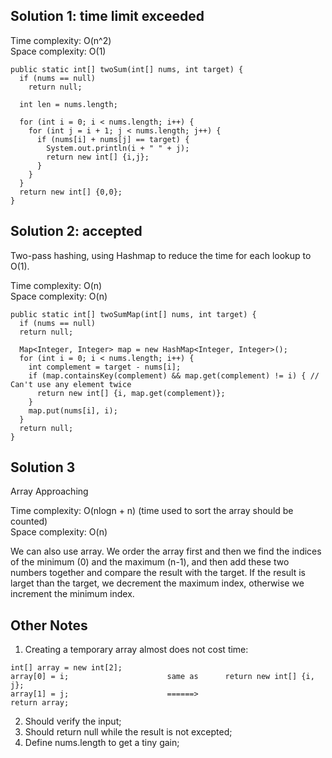 ## Solution 1: time limit exceeded
Time complexity: O(n^2)  
Space complexity: O(1)  
```
public static int[] twoSum(int[] nums, int target) {
  if (nums == null)
    return null;
    
  int len = nums.length;
        
  for (int i = 0; i < nums.length; i++) {
    for (int j = i + 1; j < nums.length; j++) {
      if (nums[i] + nums[j] == target) {
        System.out.println(i + " " + j);
        return new int[] {i,j};
      }
    }
  }
  return new int[] {0,0};
}
```

## Solution 2: accepted
Two-pass hashing, using Hashmap to reduce the time for each lookup to O(1).  

Time complexity: O(n)  
Space complexity: O(n)  

```
public static int[] twoSumMap(int[] nums, int target) {
  if (nums == null)
  return null;
    
  Map<Integer, Integer> map = new HashMap<Integer, Integer>();
  for (int i = 0; i < nums.length; i++) {
    int complement = target - nums[i];
    if (map.containsKey(complement) && map.get(complement) != i) { // Can't use any element twice
      return new int[] {i, map.get(complement)};
    }
    map.put(nums[i], i);
  }
  return null;
}
```
## Solution 3
Array Approaching  

Time complexity: O(nlogn + n) (time used to sort the array should be counted)    
Space complexity: O(n)  

We can also use array. We order the array first and then we find the indices of the minimum (0) and the maximum (n-1), and then add these two numbers together and compare the result with the target. If the result is larget than the target, we decrement the maximum index, otherwise we increment the minimum index.

## Other Notes

1. Creating a temporary array almost does not cost time: 
```
int[] array = new int[2];
array[0] = i;                      same as      return new int[] {i, j};
array[1] = j;                      ======>
return array;
```
2. Should verify the input;
3. Should return null while the result is not excepted;
4. Define nums.length to get a tiny gain;
